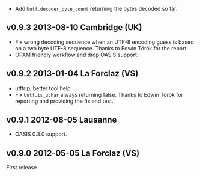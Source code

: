 
- Add `Uutf.decoder_byte_count` returning the bytes decoded so far.


v0.9.3 2013-08-10 Cambridge (UK)
--------------------------------

- Fix wrong decoding sequence when an UTF-8 encoding guess is based on
  a two byte UTF-8 sequence. Thanks to Edwin Török for the report.
- OPAM friendly workflow and drop OASIS support.


v0.9.2 2013-01-04 La Forclaz (VS)
---------------------------------

- utftrip, better tool help.
- Fix `Uutf.is_uchar` always returning false. Thanks to Edwin Török 
  for reporting and providing the fix and test.

v0.9.1 2012-08-05 Lausanne
--------------------------

- OASIS 0.3.0 support.

v0.9.0 2012-05-05 La Forclaz (VS)
---------------------------------

First release.
